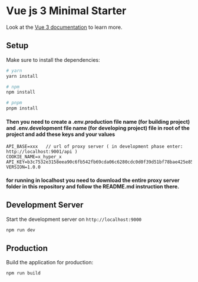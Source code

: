 # Vue js 3 Minimal Starter

Look at the [Vue 3 documentation](https://vuejs.org/) to learn more.

## Setup

Make sure to install the dependencies:

```bash
# yarn
yarn install

# npm
npm install

# pnpm
pnpm install
```
#### Then you need to create a .env.production file name (for building project) and .env.development file name (for developing project) file in root of the project and add these keys and your values

```
API_BASE=xxx   // url of proxy server ( in development phase enter: http://localhost:9001/api )
COOKIE_NAME=x_hyper_x
API_KEY=b3c7532e3158eea90c6fb542fb69cda06c6280cdc0d0f39d51bf78bae425e8514d8b6c7549ae26d86
VERSION=1.0.0
```
#### for running in localhost you need to download the entire proxy server folder in this repository and follow the README.md instruction there.

## Development Server

Start the development server on `http://localhost:9000`

```bash
npm run dev
```

## Production

Build the application for production:

```bash
npm run build
```
